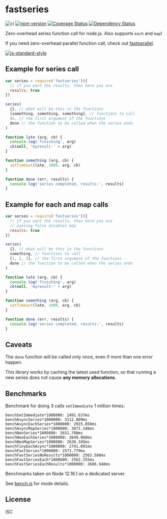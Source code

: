 # fastseries

![ci][ci-url]
[![npm version][npm-badge]][npm-url]
[![Coverage Status][coveralls-badge]][coveralls-url]
[![Dependency Status][david-badge]][david-url]

Zero-overhead series function call for node.js.
Also supports `each` and `map`!

If you need zero-overhead parallel function call, check out
[fastparallel](http://npm.im/fastparallel).

[![js-standard-style](https://raw.githubusercontent.com/feross/standard/master/badge.png)](https://github.com/feross/standard)

## Example for series call

```js
var series = require('fastseries')({
  // if you want the results, then here you are
  results: true
})

series(
  {}, // what will be this in the functions
  [something, something, something], // functions to call
  42, // the first argument of the functions
  done // the function to be called when the series ends
)

function late (arg, cb) {
  console.log('finishing', arg)
  cb(null, 'myresult-' + arg)
}

function something (arg, cb) {
  setTimeout(late, 1000, arg, cb)
}

function done (err, results) {
  console.log('series completed, results:', results)
}
```

## Example for each and map calls

```js
var series = require('fastseries')({
  // if you want the results, then here you are
  // passing false disables map
  results: true
})

series(
  {}, // what will be this in the functions
  something, // functions to call
  [1, 2, 3], // the first argument of the functions
  done // the function to be called when the series ends
)

function late (arg, cb) {
  console.log('finishing', arg)
  cb(null, 'myresult-' + arg)
}

function something (arg, cb) {
  setTimeout(late, 1000, arg, cb)
}

function done (err, results) {
  console.log('series completed, results:', results)
}
```

## Caveats

The `done` function will be called only once, even if more than one error happen.

This library works by caching the latest used function, so that running a new series
does not cause **any memory allocations**.

## Benchmarks

Benchmark for doing 3 calls `setImmediate` 1 million times:

```
benchSetImmediate*1000000: 2491.637ms
benchAsyncSeries*1000000: 3112.809ms
benchAsyncEachSeries*1000000: 2915.850ms
benchAsyncMapSeries*1000000: 3071.146ms
benchNeoSeries*1000000: 2651.700ms
benchNeoEachSeries*1000000: 2649.060ms
benchNeoMapSeries*1000000: 2638.345ms
benchTinyEachAsync*1000000: 2741.891ms
benchFastSeries*1000000: 2571.779ms
benchFastSeriesNoResults*1000000: 2563.580ms
benchFastSeriesEach*1000000: 2562.255ms
benchFastSeriesEachResults*1000000: 2606.948ms
```

Benchmarks taken on Node 12.16.1 on a dedicated server.

See [bench.js](./bench.js) for mode details.

## License

ISC

[ci-url]: https://github.com/mcollina/fastseries/workflows/ci/badge.svg
[npm-badge]: https://badge.fury.io/js/fastseries.svg
[npm-url]: https://badge.fury.io/js/fastseries
[coveralls-badge]:https://coveralls.io/repos/mcollina/fastseries/badge.svg?branch=master&service=github
[coveralls-url]: https://coveralls.io/github/mcollina/fastseries?branch=master
[david-badge]: https://david-dm.org/mcollina/fastseries.svg
[david-url]: https://david-dm.org/mcollina/fastseries

